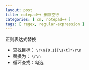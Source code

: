 ```yaml
---
layout: post
title: notepad++ 删除空行
categories: [ cm, notepad++ ]
tags: [ regex, regular-expression ]
---
```



正则表达式替换

* 查找目标： `\r\n{0,1}[\s\t]*\r\n`
* 替换为： `\r\n`
* 循环查找：勾选



